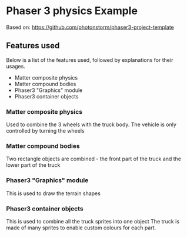 # Phaser 3 physics Example

Based on: https://github.com/photonstorm/phaser3-project-template

## Features used
Below is a list of the features used, followed by explanations for their usages.

* Matter composite physics
* Matter compound bodies
* Phaser3 "Graphics" module
* Phaser3 container objects

### Matter composite physics
Used to combine the 3 wheels with the truck body.
The vehicle is only controlled by turning the wheels

### Matter compound bodies
Two rectangle objects are combined - the front part of the truck and the lower part of the truck

### Phaser3 "Graphics" module
This is used to draw the terrain shapes

### Phaser3 container objects
This is used to combine all the truck sprites into one object
The truck is made of many sprites to enable custom colours for each part.